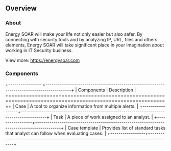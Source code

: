 ## Overview

### About
Energy SOAR will make your life not only easier but also safer. By connecting with security tools and by analyzing IP, URL, files and others elements, Energy SOAR will take significant place in your imagination about working in IT Security business.

View more: <https://energysoar.com>

### Components

+---------------- +------------------------------------------------------------------------------------------+
| Components      | Description                                                                              |
+=================+==========================================================================================+
| Case            | A tool to organize information from multiple alerts.                                     |
+-----------------+------------------------------------------------------------------------------------------+
| Task            | A piece of work assigned to an analyst.                                                  |
+-----------------+------------------------------------------------------------------------------------------+
| Case template   | Provides list of standard tasks that analyst can follow when evaluating cases.           |
+-----------------+------------------------------------------------------------------------------------------+